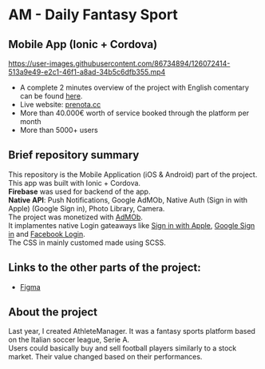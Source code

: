 



# AM - Daily Fantasy Sport 

## Mobile App (Ionic + Cordova)
https://user-images.githubusercontent.com/86734894/126072414-513a9e49-e2c1-46f1-a8ad-34b5c6dfb355.mp4

- A complete 2 minutes overview of the project with English comentary can be found [here](https://www.youtube.com/watch?v=mReddWSSp-A).
- Live website: [prenota.cc](https://prenota.cc)
- More than 40.000€ worth of service booked through the platform per month
- More than 5000+ users


## Brief repository summary  
This repository is the Mobile Application (iOS & Android) part of the project.   
This app was built with Ionic + Cordova.    
**Firebase** was used for backend of the app.  
**Native API**:  Push Notifications, Google AdMOb, Native Auth (Sign in with Apple) (Google Sign in), Photo Library, Camera.    
The project was monetized with [AdMOb](https://admob.google.com/home/).  
It implamentes native Login gateaways like [Sign in with Apple](https://www.apple.com/apple-pay/), [Google Sign in](https://developers.google.com/identity/sign-in/web/sign-in) and [Facebook Login](https://developers.facebook.com/docs/facebook-login/).  
The CSS in mainly customed made using SCSS.

## Links to the other parts of the project:
- [Figma](https://www.figma.com/file/uYgYbaRIqoalvvSdQoBAvN/Athlete-Manager-002)



## About the project  
Last year, I created AthleteManager. It was a fantasy sports platform based on the Italian soccer league, Serie A.  
Users could basically buy and sell football players similarly to a stock market. Their value changed based on their performances.
